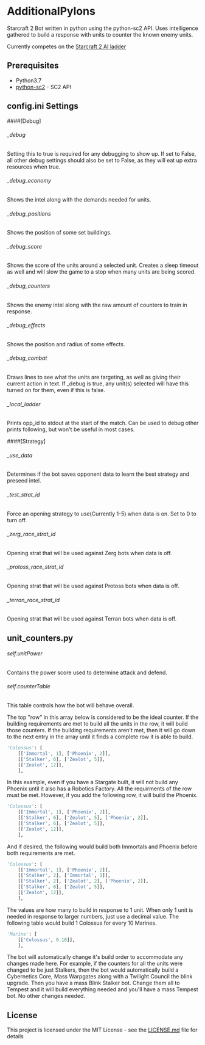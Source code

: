 # AdditionalPylons
Starcraft 2 Bot written in python using the python-sc2 API.   Uses intelligence gathered to build a response with units to counter the known enemy units. 

Currently competes on the [Starcraft 2 AI ladder](http://sc2ai.net/)

## Prerequisites
* Python3.7
* [python-sc2](https://github.com/Dentosal/python-sc2) - SC2 API

## config.ini Settings

####[Debug]
###### \_debug
Setting this to true is required for any debugging to show up.   If set to False, all other debug settings should also be set to False, as they will eat up extra resources when true.

###### \_debug_economy
Shows the intel along with the demands needed for units.

###### \_debug_positions
Shows the position of some set buildings.

###### \_debug_score
Shows the score of the units around a selected unit.   Creates a sleep timeout as well and will slow the game to a stop when many units are being scored.

###### \_debug_counters
Shows the enemy intel along with the raw amount of counters to train in response.

###### \_debug_effects
Shows the position and radius of some effects.

###### \_debug_combat
Draws lines to see what the units are targeting, as well as giving their current action in text.   If \_debug is true, any unit(s) selected will have this turned on for them, even if this is false.

###### \_local_ladder
Prints opp_id to stdout at the start of the match.  Can be used to debug other prints following, but won't be useful in most cases. 

####[Strategy]
###### \_use_data
Determines if the bot saves opponent data to learn the best strategy and preseed intel.

###### \_test_strat_id
Force an opening strategy to use(Currently 1-5) when data is on.   Set to 0 to turn off.

###### \_zerg_race_strat_id
Opening strat that will be used against Zerg bots when data is off.

###### \_protoss_race_strat_id
Opening strat that will be used against Protoss bots when data is off.

###### \_terran_race_strat_id
Opening strat that will be used against Terran bots when data is off.

## unit_counters.py
###### self.unitPower 
Contains the power score used to determine attack and defend.

###### self.counterTable
This table controls how the bot will behave overall. 

The top "row" in this array below is considered to be the ideal counter.   If the building requirements are met to build all the units in the row, it will build those counters.   If the building requirements aren't met, then it will go down to the next entry in the array until it finds a complete row it is able to build.

```python
'Colossus': [
	[['Immortal', 1], ['Phoenix', 2]],
	[['Stalker', 6], ['Zealot', 5]],
	[['Zealot', 12]],
	],
```
In this example, even if you have a Stargate built, it will not build any Phoenix until it also has a Robotics Factory.   All the requirments of the row must be met.  However, if you add the following row, it will build the Phoenix.

```python
'Colossus': [
	[['Immortal', 1], ['Phoenix', 2]],
	[['Stalker', 6], ['Zealot', 5], ['Phoenix', 2]],
	[['Stalker', 6], ['Zealot', 5]],
	[['Zealot', 12]],
	],
```
And if desired, the following would build both Immortals and Phoenix before both requirements are met.

```python
'Colossus': [
	[['Immortal', 1], ['Phoenix', 2]],
	[['Stalker', 2], ['Immortal', 1]],
	[['Stalker', 2], ['Zealot', 2], ['Phoenix', 2]],
	[['Stalker', 6], ['Zealot', 5]],
	[['Zealot', 12]],
	],
```

The values are how many to build in response to 1 unit.  When only 1 unit is needed in response to larger numbers, just use a decimal value.   The following table would build 1 Colossus for every 10 Marines. 

```python
'Marine': [
	[['Colossus', 0.10]],
	],
```

The bot will automatically change it's build order to accommodate any changes made here.  For example, if the counters for all the units were changed to be just Stalkers, then the bot would automatically build a Cybernetics Core, Mass Warpgates along with a Twilight Council the blink upgrade.   Then you have a mass Blink Stalker bot.   Change them all to Tempest and it will build everything needed and you'll have a mass Tempest bot.  No other changes needed.


## License
This project is licensed under the MIT License - see the [LICENSE.md](LICENSE.md) file for details
